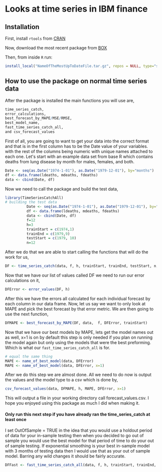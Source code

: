# Looks at time series in IBM finance

## Installation
First, install `rtools` from [CRAN](https://cran.r-project.org/bin/windows/Rtools/)

Now, download the most recent package from [BOX](https://ibm.box.com/s/0t2rjejy9p7inaq6drlam2y7lmfxhioy)

Then, from inside `R` run:

``` r
install_local("NameOfTheMostUpToDateFile.tar.gz", repos = NULL, type="source", dependencies = TRUE)
```

## How to use the package on normal time series data

After the package is installed the main functions you will use are,

``` r
time_series_catch, 
error_calculations, 
best_forecast_by_MAPE/MSE/RMSE, 
best_model_name, 
fast_time_series_catch_all,
and csv_forecast_values
```

First of all, you are going to want to get your data into the correct format and that is in the first column has to be the Date value of your variables.
with the rest of the columns being numeric with unique names attached to each one. Let's start with an example data set from base R which contains deaths from lung disease by month for males, females, and both.


``` r
Date <- seq(as.Date("1974-1-01"), as.Date("1979-12-01"), by="months")
df <- data.frame(ldeaths, mdeaths, fdeaths)
data <- cbind(Date, df)
```

Now we need to call the package and build the test data,


``` r
library(TimeSeriesCatchAll)
# building the test data
          Date <- seq(as.Date("1974-1-01"), as.Date("1979-12-01"), by="months")
          df <- data.frame(ldeaths, mdeaths, fdeaths)
          data <- cbind(Date, df)
          f=12
          h=3
          trainStart = c(1974,1)
          trainEnd = c(1979,9)
          testStart = c(1979, 10)
          n=12
```
After we do that we are able to start calling the functions that will do the work for us,

``` r
DF <- time_series_catch(data, f, h, trainStart, trainEnd, testStart, n, OutOfSample = FALSE)
```

Now that we have our list of values called DF we need to run our error calculations on it,


``` r
DFError <- error_values(DF, h)
```

After this we have the errors all calculated for each individual forecast by each column in our data frame. Now, let us say we want to only look at MAPE and pick the best forecast by that error metric. We are then going to use the next function,

``` r
DFMAPE <- best_forecast_by_MAPE(DF, data,  f, DFError, trainStart)
```

Now that we have our best models by MAPE, lets get the model names out as well, x=1 is on by default this step is only needed if you plan on running the model again but only using the models that were the best preforming. Which is what our `fast_time_series_catch_all` is for.

``` r
# equal the same thing
MAPE <- name_of_best_model(data, DFError)
MAPE <- name_of_best_model(data, DFError, x=1)


```

After we do this step we are almost done. All we need to do now is output the values and the model type to a csv which is done by,

``` r
csv_forecast_values(data, DFMAPE, h, MAPE, DFError, x=1)
```

This will output a file in your working directory call forecast_values.csv. I hope you enjoyed using this package as much I did when making it.

#### **Only run this next step if you have already ran the time_series_catch at least once**


I set OutOfSample = TRUE in the idea that you would use a holdout period of data for your in-sample testing then when you decided to go out of sample you would use the best model for that period of time to do your out of sample testing. If exponential smoothing is your best in-sample model with 3 months of testing data then I would use that as your out of sample model. Barring any wild changes it should be fairly accurate.

```r
DFFast <- fast_time_series_catch_all(data, f, h, trainStart, trainEnd, testStart, n, MAPE, OutOfSample = TRUE)
```


